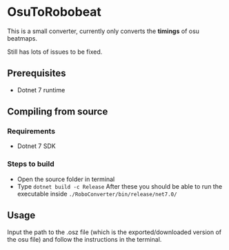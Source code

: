 # OsuToRobobeat
This is a small converter, currently only converts the **timings** of osu beatmaps.

Still has lots of issues to be fixed.

## Prerequisites 
- Dotnet 7 runtime

## Compiling from source
### Requirements
- Dotnet 7 SDK

### Steps to build
- Open the source folder in terminal
- Type `dotnet build -c Release`
After these you should be able to run the executable inside `./RoboConverter/bin/release/net7.0/`

## Usage
Input the path to the .osz file (which is the exported/downloaded version of the osu file) and follow the instructions in the terminal. 

